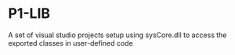 # P1-LIB
 A set of visual studio projects setup using sysCore.dll to access the exported classes in user-defined code
